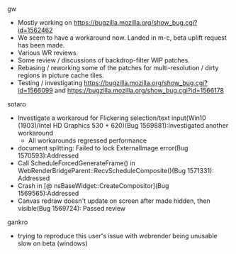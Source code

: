 gw
 - Mostly working on https://bugzilla.mozilla.org/show_bug.cgi?id=1562462
  - We seem to have a workaround now. Landed in m-c, beta uplift request has been made.
 - Various WR reviews.
 - Some review / discussions of backdrop-filter WIP patches.
 - Rebasing / reworking some of the patches for multi-resolution / dirty regions in picture cache tiles.
 - Testing / investigating https://bugzilla.mozilla.org/show_bug.cgi?id=1566099 and https://bugzilla.mozilla.org/show_bug.cgi?id=1566178

sotaro
  * Investigate a workaroud for Flickering selection/text input(Win10 (1903)/Intel HD Graphics 530 + 620)(Bug 1569881):Investigated another workaround
    * All workarounds regressed performance
  * document splitting: Failed to lock ExternalImage error(Bug 1570593):Addressed
  * Call ScheduleForcedGenerateFrame() in WebRenderBridgeParent::RecvScheduleComposite()(Bug 1571331): Addressed
  * Crash in [@ nsBaseWidget::CreateCompositor](Bug 1569565):Addressed
  * Canvas redraw doesn't update on screen after made hidden, then visible(Bug 1569724): Passed review

gankro
  * trying to reproduce this user's issue with webrender being unusable slow on beta (windows)
